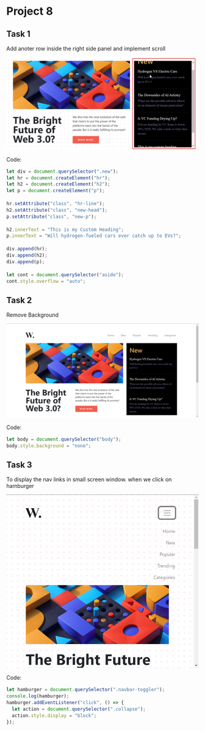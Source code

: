 # Project 8

## Task 1

Add anoter row inside the right side panel and implement scroll

![Alt text](./assets/ass8.1-after.png)

Code:

```javascript
let div = document.querySelector(".new");
let hr = document.createElement("hr");
let h2 = document.createElement("h2");
let p = document.createElement("p");

hr.setAttribute("class", "hr-line");
h2.setAttribute("class", "new-head");
p.setAttribute("class", "new-p");

h2.innerText = "This is my Custom Heading";
p.innerText = "Will hydrogen-fueled cars ever catch up to EVs?";

div.append(hr);
div.append(h2);
div.append(p);

let cont = document.querySelector("aside");
cont.style.overflow = "auto";
```

## Task 2

Remove Background

![Alt text](./assets/ass8.2-after.png)

Code:

```javascript
let body = document.querySelector("body");
body.style.background = "none";
```

## Task 3

To display the nav links in small screen window. when we click on hamburger

![Alt text](./assets/ass8.3-after.png)

Code:

```javascript
let hamburger = document.querySelector(".navbar-toggler");
console.log(hamburger);
hamburger.addEventListener("click", () => {
  let action = document.querySelector(".collapse");
  action.style.display = "block";
});
```
